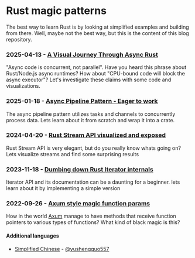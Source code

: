 # Rust magic patterns

The best way to learn Rust is by looking at simplified examples and building from there. Well, maybe not the best way, but this is the content of this blog repository.

### 2025-04-13 - [A Visual Journey Through Async Rust](visual-journey-through-async-rust/Readme.md)
"Async code is concurrent, not parallel". Have you heard this phrase about Rust/Node.js async runtimes? How about "CPU-bound code will block the async executor"? Let's investigate these claims with some code and visualizations.

### 2025-01-18 - [Async Pipeline Pattern - Eager to work](async-pipeline-pattern/Readme.md)
The async pipeline pattern utilizes tasks and channels to concurrently process data. Lets learn about it from scratch and wrap it into a crate.

### 2024-04-20 - [Rust Stream API visualized and exposed](rust-stream-visualized/Readme.md)
Rust Stream API is very elegant, but do you really know whats going on? Lets visualize streams and find some surprising results

### 2023-11-18 - [Dumbing down Rust Iterator internals](dumbing-down-iterator/Readme.md)
Iterator API and its documentation can be a daunting for a beginner. lets learn about it by implementing a simple version

### 2022-09-26 - [Axum style magic function params](axum-style-magic-function-param/Readme.md)
How in the world [Axum](https://github.com/tokio-rs/axum) manage to have methods that receive function pointers to various types of functions? What kind of black magic is this? 

#### Additional languages
- [Simplified Chinese](https://github.com/yushengguo557/rust-magic-patterns/blob/translation-zh-cn/Readme_ZH_CN.md) - <a href="https://github.com/yushengguo557">@yushengguo557</a>